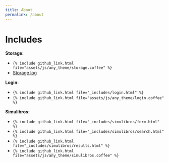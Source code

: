 ```yaml
---
title: About
permalink: /about
---
```


# Includes

**Storage:**

- `{% include github_link.html file="assets/js/any_theme/storage.coffee" %}`
- <a href="#" id="storage_log">Storage log</a>

**Login:**

- `{% include github_link.html file="_includes/login.html" %}`
- `{% include github_link.html file="assets/js/any_theme/login.coffee" %}`

**Simulibros:**

- `{% include github_link.html file="_includes/simulibros/form.html" %}`
- `{% include github_link.html file="_includes/simulibros/search.html" %}`
- `{% include github_link.html file="_includes/simulibros/results.html" %}`
- `{% include github_link.html file="assets/js/any_theme/simulibros.coffee" %}`
